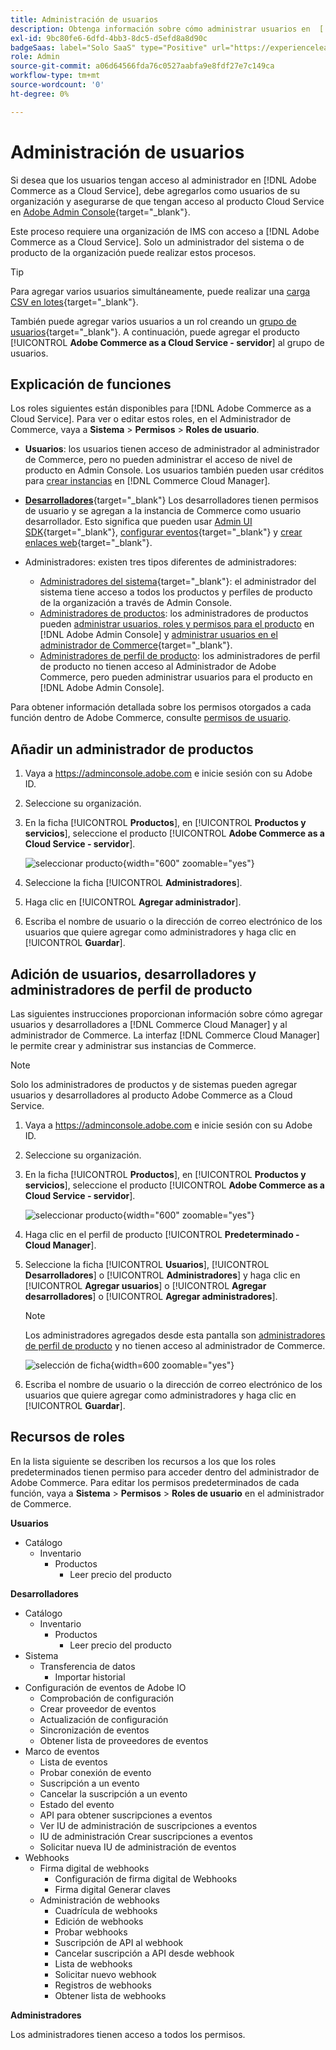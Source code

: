 ```yaml
---
title: Administración de usuarios
description: Obtenga información sobre cómo administrar usuarios en  [!DNL Adobe Commerce as a Cloud Service].
exl-id: 9bc80fe6-6dfd-4bb3-8dc5-d5efd8a8d90c
badgeSaas: label="Solo SaaS" type="Positive" url="https://experienceleague.adobe.com/es/docs/commerce/user-guides/product-solutions" tooltip="Solo se aplica a los proyectos de Adobe Commerce as a Cloud Service y Adobe Commerce Optimizer (infraestructura de SaaS administrada por Adobe)."
role: Admin
source-git-commit: a06d64566fda76c0527aabfa9e8fdf27e7c149ca
workflow-type: tm+mt
source-wordcount: '0'
ht-degree: 0%

---
```


# Administración de usuarios

Si desea que los usuarios tengan acceso al administrador en [!DNL Adobe Commerce as a Cloud Service], debe agregarlos como usuarios de su organización y asegurarse de que tengan acceso al producto Cloud Service en [Adobe Admin Console](https://adminconsole.adobe.com){target="_blank"}.

Este proceso requiere una organización de IMS con acceso a [!DNL Adobe Commerce as a Cloud Service]. Solo un administrador del sistema o de producto de la organización puede realizar estos procesos.

>[!TIP]
>
>Para agregar varios usuarios simultáneamente, puede realizar una [carga CSV en lotes](https://helpx.adobe.com/es/enterprise/using/bulk-upload-users.html){target="_blank"}.
> 
> También puede agregar varios usuarios a un rol creando un [grupo de usuarios](https://helpx.adobe.com/es/enterprise/using/user-groups.html){target="_blank"}. A continuación, puede agregar el producto [!UICONTROL **Adobe Commerce as a Cloud Service - servidor**] al grupo de usuarios.

## Explicación de funciones

Los roles siguientes están disponibles para [!DNL Adobe Commerce as a Cloud Service]. Para ver o editar estos roles, en el Administrador de Commerce, vaya a **Sistema** > **Permisos** > **Roles de usuario**.

* **Usuarios**: los usuarios tienen acceso de administrador al administrador de Commerce, pero no pueden administrar el acceso de nivel de producto en Admin Console. Los usuarios también pueden usar créditos para [crear instancias](./getting-started.md#create-an-instance) en [!DNL Commerce Cloud Manager].

* [**Desarrolladores**](https://helpx.adobe.com/es/enterprise/using/manage-developers.html#Adddevelopers){target="_blank"} Los desarrolladores tienen permisos de usuario y se agregan a la instancia de Commerce como usuario desarrollador. Esto significa que pueden usar [Admin UI SDK](https://developer.adobe.com/commerce/extensibility/admin-ui-sdk/){target="_blank"}, [configurar eventos](https://developer.adobe.com/commerce/extensibility/events/){target="_blank"} y [crear enlaces web](https://developer.adobe.com/commerce/extensibility/webhooks/){target="_blank"}.

* Administradores: existen tres tipos diferentes de administradores:
   * [Administradores del sistema](https://helpx.adobe.com/es/enterprise/using/admin-roles.html){target="_blank"}: el administrador del sistema tiene acceso a todos los productos y perfiles de producto de la organización a través de Admin Console.
   * [Administradores de productos](#add-a-product-admin): los administradores de productos pueden [administrar usuarios, roles y permisos para el producto](#add-users-and-admins) en [!DNL Adobe Admin Console] y [administrar usuarios en el administrador de Commerce](https://experienceleague.adobe.com/es/docs/commerce-admin/systems/user-accounts/permissions-users-all#create-a-user){target="_blank"}.
   * [Administradores de perfil de producto](#add-users-developers-and-product-profile-admins): los administradores de perfil de producto no tienen acceso al Administrador de Adobe Commerce, pero pueden administrar usuarios para el producto en [!DNL Adobe Admin Console].

Para obtener información detallada sobre los permisos otorgados a cada función dentro de Adobe Commerce, consulte [permisos de usuario](#user-permissions).

## Añadir un administrador de productos

1. Vaya a https://adminconsole.adobe.com e inicie sesión con su Adobe ID.

1. Seleccione su organización.

1. En la ficha [!UICONTROL **Productos**], en [!UICONTROL **Productos y servicios**], seleccione el producto [!UICONTROL **Adobe Commerce as a Cloud Service - servidor**].

   ![seleccionar producto](./assets/backend.png){width="600" zoomable="yes"}

1. Seleccione la ficha [!UICONTROL **Administradores**].

1. Haga clic en [!UICONTROL **Agregar administrador**].

1. Escriba el nombre de usuario o la dirección de correo electrónico de los usuarios que quiere agregar como administradores y haga clic en [!UICONTROL **Guardar**].

## Adición de usuarios, desarrolladores y administradores de perfil de producto

Las siguientes instrucciones proporcionan información sobre cómo agregar usuarios y desarrolladores a [!DNL Commerce Cloud Manager] y al administrador de Commerce. La interfaz [!DNL Commerce Cloud Manager] le permite crear y administrar sus instancias de Commerce.

>[!NOTE]
>
>Solo los administradores de productos y de sistemas pueden agregar usuarios y desarrolladores al producto Adobe Commerce as a Cloud Service.

1. Vaya a https://adminconsole.adobe.com e inicie sesión con su Adobe ID.

1. Seleccione su organización.

1. En la ficha [!UICONTROL **Productos**], en [!UICONTROL **Productos y servicios**], seleccione el producto [!UICONTROL **Adobe Commerce as a Cloud Service - servidor**].

   ![seleccionar producto](./assets/backend.png){width="600" zoomable="yes"}

1. Haga clic en el perfil de producto [!UICONTROL **Predeterminado - Cloud Manager**].

1. Seleccione la ficha [!UICONTROL **Usuarios**], [!UICONTROL **Desarrolladores**] o [!UICONTROL **Administradores**] y haga clic en [!UICONTROL **Agregar usuarios**] o [!UICONTROL **Agregar desarrolladores**] o [!UICONTROL **Agregar administradores**].

   >[!NOTE]
   >
   >Los administradores agregados desde esta pantalla son [administradores de perfil de producto](#understanding-roles) y no tienen acceso al administrador de Commerce.

   ![selección de ficha](./assets/tab-select.png){width=600 zoomable="yes"}

1. Escriba el nombre de usuario o la dirección de correo electrónico de los usuarios que quiere agregar como administradores y haga clic en [!UICONTROL **Guardar**].

## Recursos de roles

En la lista siguiente se describen los recursos a los que los roles predeterminados tienen permiso para acceder dentro del administrador de Adobe Commerce. Para editar los permisos predeterminados de cada función, vaya a **Sistema** > **Permisos** > **Roles de usuario** en el administrador de Commerce.

**Usuarios**

* Catálogo
   * Inventario
      * Productos
         * Leer precio del producto

**Desarrolladores**

* Catálogo
   * Inventario
      * Productos
         * Leer precio del producto
* Sistema
   * Transferencia de datos
      * Importar historial
* Configuración de eventos de Adobe IO
   * Comprobación de configuración
   * Crear proveedor de eventos
   * Actualización de configuración
   * Sincronización de eventos
   * Obtener lista de proveedores de eventos
* Marco de eventos
   * Lista de eventos
   * Probar conexión de evento
   * Suscripción a un evento
   * Cancelar la suscripción a un evento
   * Estado del evento
   * API para obtener suscripciones a eventos
   * Ver IU de administración de suscripciones a eventos
   * IU de administración Crear suscripciones a eventos
   * Solicitar nueva IU de administración de eventos
* Webhooks
   * Firma digital de webhooks
      * Configuración de firma digital de Webhooks
      * Firma digital Generar claves
   * Administración de webhooks
      * Cuadrícula de webhooks
      * Edición de webhooks
      * Probar webhooks
      * Suscripción de API al webhook
      * Cancelar suscripción a API desde webhook
      * Lista de webhooks
      * Solicitar nuevo webhook
      * Registros de webhooks
      * Obtener lista de webhooks

**Administradores**

Los administradores tienen acceso a todos los permisos.
